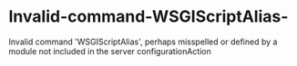 # Invalid-command-WSGIScriptAlias-
Invalid command 'WSGIScriptAlias', perhaps misspelled or defined by a module not included in the server configurationAction
